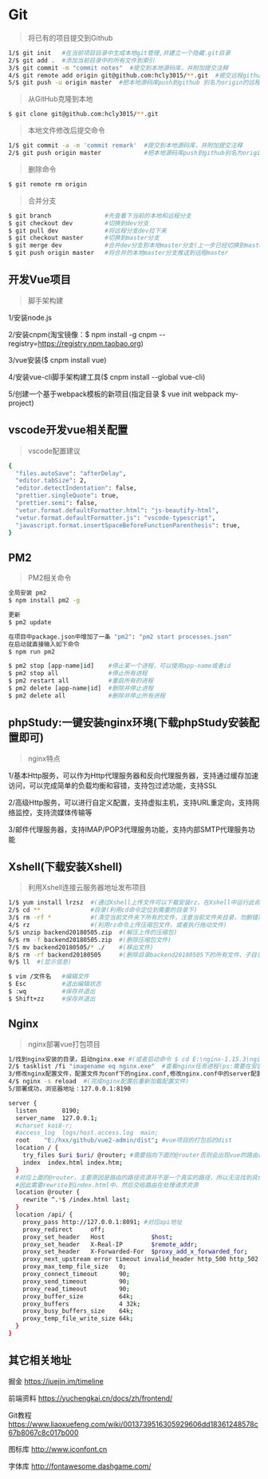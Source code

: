 # Git
> 将已有的项目提交到Github
``` bash
1/$ git init   #在当前项目目录中生成本地git管理,并建立一个隐藏.git目录
2/$ git add .  #添加当前目录中的所有文件到索引
3/$ git commit -m "commit notes"  #提交到本地源码库，并附加提交注释
4/$ git remote add origin git@github.com:hcly3015/**.git  #提交远程github(**.git对应新建Github项目的Repository)
5/$ git push -u origin master  #把本地源码库push到github 别名为origin的远程项目中，确认提交
```

> 从GitHub克隆到本地
``` bash
$ git clone git@github.com:hcly3015/**.git
```

> 本地文件修改后提交命令
``` bash
1/$ git commit -a -m 'commit remark'  #提交到本地源码库，并附加提交注释
2/$ git push origin master            #把本地源码库push到github别名为origin的master分支远程项目中
```

> 删除命令
``` bash
$ git remote rm origin
```

> 合并分支
``` bash
$ git branch               #先查看下当前的本地和远程分支
$ git checkout dev         #切换到dev分支
$ git pull dev             #将远程分支dev拉下来
$ git checkout master      #切换到master分支
$ git merge dev            #合并dev分支到本地master分支(上一步已经切换到master分支)
$ git push origin master   #将合并的本地master分支推送到远程master
```

## 开发Vue项目
> 脚手架构建

1/安装node.js

2/安装cnpm(淘宝镜像：$ npm install -g cnpm --registry=https://registry.npm.taobao.org)

3/vue安装($ cnpm install vue)

4/安装vue-cli脚手架构建工具($ cnpm install --global vue-cli)

5/创建一个基于webpack模板的新项目(指定目录 $ vue init webpack my-project)

## vscode开发vue相关配置
> vscode配置建议
``` bash
{
  "files.autoSave": "afterDelay",
  "editor.tabSize": 2,
  "editor.detectIndentation": false,
  "prettier.singleQuote": true,
  "prettier.semi": false,
  "vetur.format.defaultFormatter.html": "js-beautify-html",
  "vetur.format.defaultFormatter.js": "vscode-typescript",
  "javascript.format.insertSpaceBeforeFunctionParenthesis": true,
}
```

## PM2
> PM2相关命令
``` bash
全局安装 pm2 
$ npm install pm2 -g

更新
$ pm2 update

在项目中package.json中增加了一条 "pm2": "pm2 start processes.json"
在启动就直接输入如下命令
$ npm run pm2

$ pm2 stop [app-name|id]    #停止某一个进程，可以使用app-name或者id
$ pm2 stop all              #停止所有进程
$ pm2 restart all           #重启所有的进程
$ pm2 delete [app-name|id]  #删除并停止进程
$ pm2 delete all            #删除并停止所有进程
```

## phpStudy:一键安装nginx环境(下载phpStudy安装配置即可)
> nginx特点

1/基本Http服务，可以作为Http代理服务器和反向代理服务器，支持通过缓存加速访问，可以完成简单的负载均衡和容错，支持包过滤功能，支持SSL

2/高级Http服务，可以进行自定义配置，支持虚拟主机，支持URL重定向，支持网络监控，支持流媒体传输等

3/邮件代理服务器，支持IMAP/POP3代理服务功能，支持内部SMTP代理服务功能


## Xshell(下载安装Xshell)
> 利用Xshell连接云服务器地址发布项目
``` bash
1/$ yum install lrzsz  #(通过Xshell上传文件可以下载安装rz。在Xshell中运行此命令)
2/$ cd **              #目录(利用cd命令定位到需要的目录下)
3/$ rm -rf *           #(清空当前文件夹下所有的文件，注意当前文件夹目录，勿删错)
4/$ rz                 #(利用rz命令上传压缩包文件，或者执行拖动文件)
5/$ unzip backend20180505.zip  #(解压上传的压缩包)
6/$ rm -f backend20180505.zip  #(删除压缩包文件)
7/$ mv backend20180505/* ./    #(移出文件)
8/$ rm -rf backend20180505     #(删除目录backend20180505下的所有文件、子目录下的所有文件和目录、删除文件夹本身)
9/$ ll  #(显示信息)

$ vim /文件名   #编辑文件
$ Esc          #退出编辑状态
$ :wq          #保存并退出
$ Shift+zz     #保存并退出
```

## Nginx
> nginx部署vue打包项目
``` bash
1/找到nginx安装的目录，启动nginx.exe #(或者启动命令 $ cd E:\nginx-1.15.3\nginx-1.15.3。 $ start nginx)
2/$ tasklist /fi "imagename eq nginx.exe"  #查看nginx任务进程(ps:需要在安装的根路径下执行)
3/修改nginx配置文件，配置文件为conf下的nginx.conf,修改nginx.conf中的server配置片段，如下：
4/$ nginx -s reload  #(完成nginx配置后重新加载配置文件)
5/部署成功，浏览器地址：127.0.0.1:8190
```
``` bash
server {
  listen       8190;
  server_name  127.0.0.1;
  #charset koi8-r;
  #access_log  logs/host.access.log  main;
  root    "E:/hxx/github/vue2-admin/dist"; #vue项目的打包后的dist
  location / {
    try_files $uri $uri/ @router; #需要指向下面的@router否则会出现vue的路由在nginx中刷新出现404
    index  index.html index.htm;
  }
  #对应上面的@router，主要原因是路由的路径资源并不是一个真实的路径，所以无法找到具体的文件
  #因此需要rewrite到index.html中，然后交给路由在处理请求资源
  location @router {
    rewrite ^.*$ /index.html last;
  }
  location /api/ {
    proxy_pass http://127.0.0.1:8091; #对应api地址
    proxy_redirect     off;
    proxy_set_header   Host             $host;
    proxy_set_header   X-Real-IP        $remote_addr;
    proxy_set_header   X-Forwarded-For  $proxy_add_x_forwarded_for;
    proxy_next_upstream error timeout invalid_header http_500 http_502 http_503 http_504;
    proxy_max_temp_file_size   0;
    proxy_connect_timeout      90;
    proxy_send_timeout         90;
    proxy_read_timeout         90;
    proxy_buffer_size          64k;
    proxy_buffers              4 32k;
    proxy_busy_buffers_size    64k;
    proxy_temp_file_write_size 64k;
  }
}
```

## 其它相关地址

掘金
https://juejin.im/timeline

前端资料 
https://yuchengkai.cn/docs/zh/frontend/

Git教程
https://www.liaoxuefeng.com/wiki/0013739516305929606dd18361248578c67b8067c8c017b000

图标库
http://www.iconfont.cn

字体库
http://fontawesome.dashgame.com/
